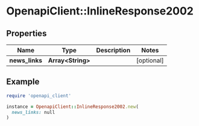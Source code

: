 # OpenapiClient::InlineResponse2002

## Properties

| Name | Type | Description | Notes |
| ---- | ---- | ----------- | ----- |
| **news_links** | **Array&lt;String&gt;** |  | [optional] |

## Example

```ruby
require 'openapi_client'

instance = OpenapiClient::InlineResponse2002.new(
  news_links: null
)
```

